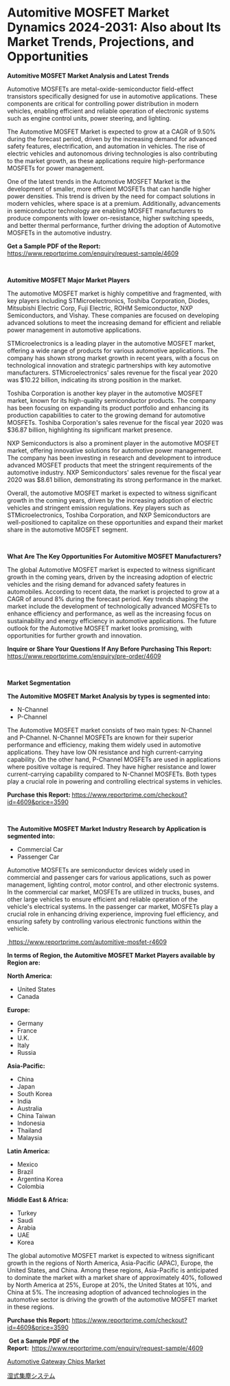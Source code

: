 <p><h1>Automitive MOSFET Market Dynamics 2024-2031: Also about Its Market Trends, Projections, and Opportunities</h1></p><p><strong>Automitive MOSFET Market Analysis and Latest Trends</strong></p>
<p><p>Automotive MOSFETs are metal-oxide-semiconductor field-effect transistors specifically designed for use in automotive applications. These components are critical for controlling power distribution in modern vehicles, enabling efficient and reliable operation of electronic systems such as engine control units, power steering, and lighting.</p><p>The Automotive MOSFET Market is expected to grow at a CAGR of 9.50% during the forecast period, driven by the increasing demand for advanced safety features, electrification, and automation in vehicles. The rise of electric vehicles and autonomous driving technologies is also contributing to the market growth, as these applications require high-performance MOSFETs for power management.</p><p>One of the latest trends in the Automotive MOSFET Market is the development of smaller, more efficient MOSFETs that can handle higher power densities. This trend is driven by the need for compact solutions in modern vehicles, where space is at a premium. Additionally, advancements in semiconductor technology are enabling MOSFET manufacturers to produce components with lower on-resistance, higher switching speeds, and better thermal performance, further driving the adoption of Automotive MOSFETs in the automotive industry.</p></p>
<p><strong>Get a Sample PDF of the Report:&nbsp;</strong> <a href="https://www.reportprime.com/enquiry/request-sample/4609">https://www.reportprime.com/enquiry/request-sample/4609</a></p>
<p>&nbsp;</p>
<p><strong>Automitive MOSFET Major Market Players</strong></p>
<p><p>The automotive MOSFET market is highly competitive and fragmented, with key players including STMicroelectronics, Toshiba Corporation, Diodes, Mitsubishi Electric Corp, Fuji Electric, ROHM Semiconductor, NXP Semiconductors, and Vishay. These companies are focused on developing advanced solutions to meet the increasing demand for efficient and reliable power management in automotive applications.</p><p>STMicroelectronics is a leading player in the automotive MOSFET market, offering a wide range of products for various automotive applications. The company has shown strong market growth in recent years, with a focus on technological innovation and strategic partnerships with key automotive manufacturers. STMicroelectronics' sales revenue for the fiscal year 2020 was $10.22 billion, indicating its strong position in the market.</p><p>Toshiba Corporation is another key player in the automotive MOSFET market, known for its high-quality semiconductor products. The company has been focusing on expanding its product portfolio and enhancing its production capabilities to cater to the growing demand for automotive MOSFETs. Toshiba Corporation's sales revenue for the fiscal year 2020 was $36.87 billion, highlighting its significant market presence.</p><p>NXP Semiconductors is also a prominent player in the automotive MOSFET market, offering innovative solutions for automotive power management. The company has been investing in research and development to introduce advanced MOSFET products that meet the stringent requirements of the automotive industry. NXP Semiconductors' sales revenue for the fiscal year 2020 was $8.61 billion, demonstrating its strong performance in the market.</p><p>Overall, the automotive MOSFET market is expected to witness significant growth in the coming years, driven by the increasing adoption of electric vehicles and stringent emission regulations. Key players such as STMicroelectronics, Toshiba Corporation, and NXP Semiconductors are well-positioned to capitalize on these opportunities and expand their market share in the automotive MOSFET segment.</p></p>
<p>&nbsp;</p>
<p><strong>What Are The Key Opportunities For Automitive MOSFET Manufacturers?</strong></p>
<p><p>The global Automotive MOSFET market is expected to witness significant growth in the coming years, driven by the increasing adoption of electric vehicles and the rising demand for advanced safety features in automobiles. According to recent data, the market is projected to grow at a CAGR of around 8% during the forecast period. Key trends shaping the market include the development of technologically advanced MOSFETs to enhance efficiency and performance, as well as the increasing focus on sustainability and energy efficiency in automotive applications. The future outlook for the Automotive MOSFET market looks promising, with opportunities for further growth and innovation.</p></p>
<p><strong>Inquire or Share Your Questions If Any Before Purchasing This Report:</strong> <a href="https://www.reportprime.com/enquiry/pre-order/4609">https://www.reportprime.com/enquiry/pre-order/4609</a></p>
<p>&nbsp;</p>
<p><strong>Market Segmentation</strong></p>
<p><strong>The Automitive MOSFET Market Analysis by types is segmented into:</strong></p>
<p><ul><li>N-Channel</li><li>P-Channel</li></ul></p>
<p><p>The Automotive MOSFET market consists of two main types: N-Channel and P-Channel. N-Channel MOSFETs are known for their superior performance and efficiency, making them widely used in automotive applications. They have low ON resistance and high current-carrying capability. On the other hand, P-Channel MOSFETs are used in applications where positive voltage is required. They have higher resistance and lower current-carrying capability compared to N-Channel MOSFETs. Both types play a crucial role in powering and controlling electrical systems in vehicles.</p></p>
<p><strong>Purchase this Report:&nbsp;</strong><a href="https://www.reportprime.com/checkout?id=4609&price=3590">https://www.reportprime.com/checkout?id=4609&price=3590</a></p>
<p>&nbsp;</p>
<p><strong>The Automitive MOSFET Market Industry Research by Application is segmented into:</strong></p>
<p><ul><li>Commercial Car</li><li>Passenger Car</li></ul></p>
<p><p>Automotive MOSFETs are semiconductor devices widely used in commercial and passenger cars for various applications, such as power management, lighting control, motor control, and other electronic systems. In the commercial car market, MOSFETs are utilized in trucks, buses, and other large vehicles to ensure efficient and reliable operation of the vehicle's electrical systems. In the passenger car market, MOSFETs play a crucial role in enhancing driving experience, improving fuel efficiency, and ensuring safety by controlling various electronic functions within the vehicle.</p></p>
<p><a href="https://www.reportprime.com/automitive-mosfet-r4609">&nbsp;https://www.reportprime.com/automitive-mosfet-r4609</a></p>
<p><strong>In terms of Region, the Automitive MOSFET Market Players available by Region are:</strong></p>
<p>
    <p> <strong> North America: </strong>
        <ul>
            <li>United States</li>
            <li>Canada</li>
        </ul>
        </p> 
    <p> <strong> Europe: </strong>
        <ul>
            <li>Germany</li>
            <li>France</li>
            <li>U.K.</li>
            <li>Italy</li>
            <li>Russia</li>
        </ul>
        </p> 
    <p> <strong> Asia-Pacific: </strong>
        <ul>
            <li>China</li>
            <li>Japan</li>
            <li>South Korea</li>
            <li>India</li>
            <li>Australia</li>
            <li>China Taiwan</li>
            <li>Indonesia</li>
            <li>Thailand</li>
            <li>Malaysia</li>
        </ul>
        </p> 
    <p> <strong> Latin America: </strong>
        <ul>
            <li>Mexico</li>
            <li>Brazil</li>
            <li>Argentina Korea</li>
            <li>Colombia</li>
        </ul>
        </p> 
    <p> <strong> Middle East & Africa: </strong>
        <ul>
            <li>Turkey</li>
            <li>Saudi</li>
            <li>Arabia</li>
            <li>UAE</li>
            <li>Korea</li>
        </ul>
    </p>
    </p>
<p><p>The global automotive MOSFET market is expected to witness significant growth in the regions of North America, Asia-Pacific (APAC), Europe, the United States, and China. Among these regions, Asia-Pacific is anticipated to dominate the market with a market share of approximately 40%, followed by North America at 25%, Europe at 20%, the United States at 10%, and China at 5%. The increasing adoption of advanced technologies in the automotive sector is driving the growth of the automotive MOSFET market in these regions.</p></p>
<p><strong>Purchase this Report: </strong><a href="https://www.reportprime.com/checkout?id=4609&price=3590">https://www.reportprime.com/checkout?id=4609&price=3590</a></p>
<p>&nbsp;<strong>Get a Sample PDF of the Report:&nbsp;&nbsp;</strong><a href="https://www.reportprime.com/enquiry/request-sample/4609">https://www.reportprime.com/enquiry/request-sample/4609</a></p>
<p><strong></strong></p>
<p><p><a href="https://github.com/ElmoRunolfsson2023/Market-Research-Report-List-1/blob/main/automotive-gateway-chips-market.md">Automotive Gateway Chips Market</a></p><p><a href="https://github.com/BrionnaBoyle/Market-Research-Report-List-1/blob/main/800330673667.md">湿式集塵システム</a></p></p>